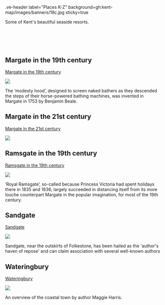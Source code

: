 .ve-header label="Places K-Z" background=gh:kent-map/images/banners/19c.jpg sticky=true

Some of Kent's beautiful seaside resorts.

# &nbsp; 
<param class="cards">

## Margate in the 19th century

[Margate in the 19th century](/19c/19c-margate/)

![](https://raw.githubusercontent.com/kent-map/images/main/thumbnails/placeskz_Margate_in_the_19th_century.jpg)

The ‘modesty hood’, designed to screen naked bathers as they descended the steps of their horse-powered bathing machines, was invented in Margate in 1753 by Benjamin Beale.

## Margate in the 21st century

[Margate in the 21st century](/21c/21c-margate/)

![](https://raw.githubusercontent.com/kent-map/images/main/thumbnails/placeskz_Margate_in_the_21st_century.jpg)

## Ramsgate in the 19th century

[Ramsgate in the 19th century](/19c/19c-ramsgate/)

![](https://raw.githubusercontent.com/kent-map/images/main/thumbnails/placeskz_Ramsgate_in_the_19th_century.jpg)

‘Royal Ramsgate’, so-called because Princess Victoria had spent holidays there in 1835 and 1836, largely succeeded in distancing itself from its more louche counterpart Margate in the popular imagination, for most of the 19th century.

## Sandgate

[Sandgate](/placeskz/sandgate-overview)

![](https://raw.githubusercontent.com/kent-map/images/main/thumbnails/placeskz_Sandgate.jpg)

Sandgate, near the outskirts of Folkestone, has been hailed as the 'author's haven of repose' and can claim association with several well-known authors

## Wateringbury

[Wateringbury](/placeskz/wateringbury-overview)

![](https://raw.githubusercontent.com/kent-map/images/main/thumbnails/placeskz_Wateringbury.jpg)

An overview of the coastal town by author Maggie Harris.
